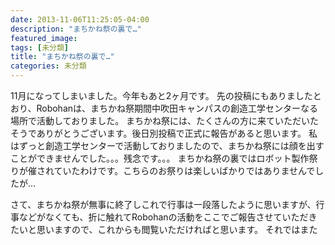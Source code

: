 ```yaml
---
date: 2013-11-06T11:25:05-04:00
description: "まちかね祭の裏で…"
featured_image: 
tags: [未分類]
title: "まちかね祭の裏で…"
categories: 未分類
---
```


11月になってしまいました。今年もあと2ヶ月です。
先の投稿にもありましたとおり、Robohanは、まちかね祭期間中吹田キャンパスの創造工学センターなる場所で活動しておりました。
まちかね祭には、たくさんの方に来ていただいたそうでありがとうございます。後日別投稿で正式に報告があると思います。
私はずっと創造工学センターで活動しておりましたので、まちかね祭には顔を出すことができませんでした。。。残念です。。。
まちかね祭の裏ではロボット製作祭りが催されていたわけです。こちらのお祭りは楽しいばかりではありませんでしたが…
 
さて、まちかね祭が無事に終了しこれで行事は一段落したように思いますが、行事などがなくても、折に触れてRobohanの活動をここでご報告させていただきたいと思いますので、これからも閲覧いただければと思います。
それではまた

